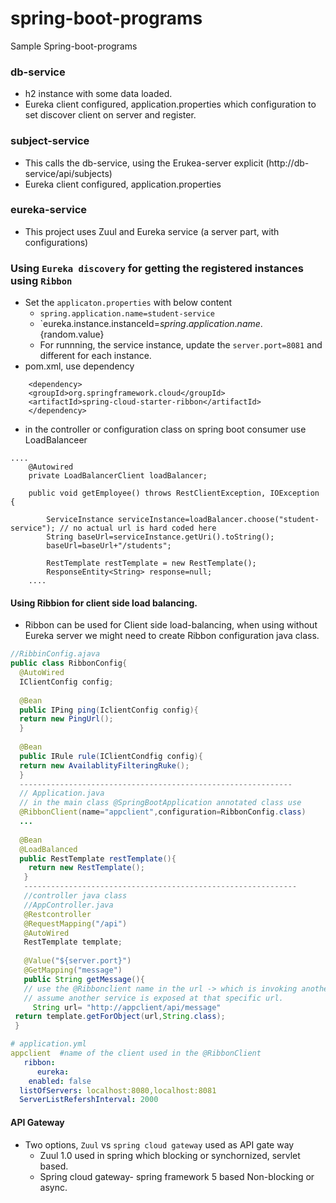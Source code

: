 # spring-boot-programs
Sample Spring-boot-programs

### db-service 
  - h2 instance with some data loaded.
  - Eureka client configured, application.properties which configuration to set discover client on server and register.
  
### subject-service
   - This calls the db-service, using the Erukea-server explicit (http://db-service/api/subjects)
   - Eureka client configured, application.properties
   
### eureka-service
   - This project uses Zuul and Eureka service (a server part, with configurations)


### Using `Eureka discovery` for getting the registered instances using `Ribbon`
   - Set the `applicaton.properties` with below content
        - `spring.application.name=student-service`
        - `eureka.instance.instanceId=${spring.application.name}.${random.value}
      - For runnning, the service instance, update the `server.port=8081` and different for each instance.
   - pom.xml, use dependency
```
    <dependency>
	<groupId>org.springframework.cloud</groupId>
	<artifactId>spring-cloud-starter-ribbon</artifactId>
    </dependency>
```
   - in the controller or configuration class on spring boot consumer use LoadBalanceer
```
....
	@Autowired
	private LoadBalancerClient loadBalancer;
	
	public void getEmployee() throws RestClientException, IOException {
		
		ServiceInstance serviceInstance=loadBalancer.choose("student-service"); // no actual url is hard coded here
		String baseUrl=serviceInstance.getUri().toString();
		baseUrl=baseUrl+"/students";
		
		RestTemplate restTemplate = new RestTemplate();
		ResponseEntity<String> response=null;
    ....
```
   
   #### Using Ribbion for client side load balancing.
   -  Ribbon can be used for Client side load-balancing, when using without Eureka server we might need to create Ribbon configuration java class.
   ```java
   //RibbinConfig.ajava
   public class RibbonConfig{
     @AutoWired
     IClientConfig config;
     
     @Bean
     public IPing ping(IclientConfig config){
     return new PingUrl();
     }
     
     @Bean
     public IRule rule(IClientCondfig config){
     return new AvailablityFilteringRuke();
     }
     -------------------------------------------------------------
     // Application.java
     // in the main class @SpringBootApplication annotated class use
     @RibbonClient(name="appclient",configuration=RibbonConfig.class)
     ...
     
     @Bean
     @LoadBalanced
     public RestTemplate restTemplate(){
       return new RestTemplate();
      }
      -------------------------------------------------------------
      //controller java class
      //AppController.java
      @Restcontroller
      @RequestMapping("/api")
      @AutoWired
      RestTemplate template;
      
      @Value("${server.port}")
      @GetMapping("message")
      public String getMessage(){
      // use the @Ribbonclient name in the url -> which is invoking another message service.
      // assume another service is exposed at that specific url.
        String url= "http://appclient/api/message"
	return template.getForObject(url,String.class);
	}
   ```
   ```yaml
   # application.yml
   appclient  #name of the client used in the @RibbonClient
      ribbon:
         eureka:
	   enabled: false
	 listOfServers: localhost:8080,localhost:8081
	 ServerListRefershInterval: 2000
   ```
#### API Gateway
  - Two options,  `Zuul` vs `spring cloud gateway` used as API gate way
     - Zuul 1.0 used in spring which blocking or synchornized, servlet based.
     - Spring cloud gateway- spring framework 5 based Non-blocking or async.
  
